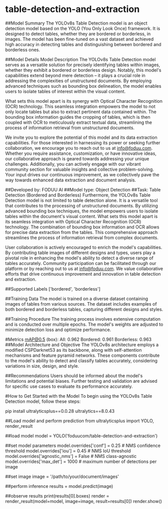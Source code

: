 # table-detection-and-extraction

##Model Summary
  The YOLOv8s Table Detection model is an object detection model based on the YOLO (You Only Look Once) framework. It is designed to detect tables, whether they are bordered or borderless, in images. The model has been fine-tuned on a vast dataset and achieved high accuracy in detecting tables and distinguishing between bordered and borderless ones.

##Model Details
Model Description
  The YOLOv8s Table Detection model serves as a versatile solution for precisely identifying tables within images, whether they exhibit a bordered or borderless design. Notably, this model's capabilities extend beyond mere detection – it plays a crucial role in addressing the complexities of unstructured documents. By employing advanced techniques such as bounding box delineation, the model enables users to isolate tables of interest within the visual content.

What sets this model apart is its synergy with Optical Character Recognition (OCR) technology. This seamless integration empowers the model to not only locate tables but also to extract pertinent data contained within. The bounding box information guides the cropping of tables, which is then coupled with OCR to meticulously extract textual data, streamlining the process of information retrieval from unstructured documents.

We invite you to explore the potential of this model and its data extraction capabilities. For those interested in harnessing its power or seeking further collaboration, we encourage you to reach out to us at info@foduu.com. Whether you require assistance, customization, or have innovative ideas, our collaborative approach is geared towards addressing your unique challenges. Additionally, you can actively engage with our vibrant community section for valuable insights and collective problem-solving. Your input drives our continuous improvement, as we collectively pave the way towards enhanced data extraction and document analysis.

##Developed by: FODUU AI
##Model type: Object Detection
##Task: Table Detection (Bordered and Borderless)
  Furthermore, the YOLOv8s Table Detection model is not limited to table detection alone. It is a versatile tool that contributes to the processing of unstructured documents. By utilizing advanced bounding box techniques, the model empowers users to isolate tables within the document's visual content. What sets this model apart is its seamless integration with Optical Character Recognition (OCR) technology. The combination of bounding box information and OCR allows for precise data extraction from the tables. This comprehensive approach streamlines the process of information retrieval from complex documents.

User collaboration is actively encouraged to enrich the model's capabilities. By contributing table images of different designs and types, users play a pivotal role in enhancing the model's ability to detect a diverse range of tables accurately. Community participation can be facilitated through our platform or by reaching out to us at info@foduu.com. We value collaborative efforts that drive continuous improvement and innovation in table detection and extraction.


##Supported Labels
  ['bordered', 'borderless'] 



##Training Data
  The model is trained on a diverse dataset containing images of tables from various sources. The dataset includes examples of both bordered and borderless tables, capturing different designs and styles.

##Training Procedure
  The training process involves extensive computation and is conducted over multiple epochs. The model's weights are adjusted to minimize detection loss and optimize performance.

#Metrics
  mAP@0.5 (box):
  All: 0.962
  Bordered: 0.961
  Borderless: 0.963
##Model Architecture and Objective
  The YOLOv8s architecture employs a modified CSPDarknet53 as its backbone, along with self-attention mechanisms and feature pyramid networks. These components contribute to the model's ability to detect and classify tables accurately, considering variations in size, design, and style.



##Recommendations
Users should be informed about the model's limitations and potential biases. Further testing and validation are advised for specific use cases to evaluate its performance accurately.

#How to Get Started with the Model
  To begin using the YOLOv8s Table Detection model, follow these steps:

pip install ultralyticsplus==0.0.28 ultralytics==8.0.43

##Load model and perform prediction
from ultralyticsplus import YOLO, render_result

##load model
model = YOLO('foduucom/table-detection-and-extraction')

##set model parameters
model.overrides['conf'] = 0.25  # NMS confidence threshold
model.overrides['iou'] = 0.45  # NMS IoU threshold
model.overrides['agnostic_nms'] = False  # NMS class-agnostic
model.overrides['max_det'] = 1000  # maximum number of detections per image

##set image
image = '/path/to/your/document/images'

##perform inference
results = model.predict(image)

##observe results
print(results[0].boxes)
render = render_result(model=model, image=image, result=results[0])
render.show()


